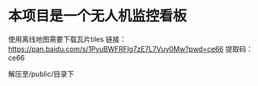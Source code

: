 # 本项目是一个无人机监控看板

使用离线地图需要下载瓦片tiles
链接：https://pan.baidu.com/s/1PyuBWFRFlg7zE7L7Vuy0Mw?pwd=ce66 
提取码：ce66 

解压至/public/目录下


